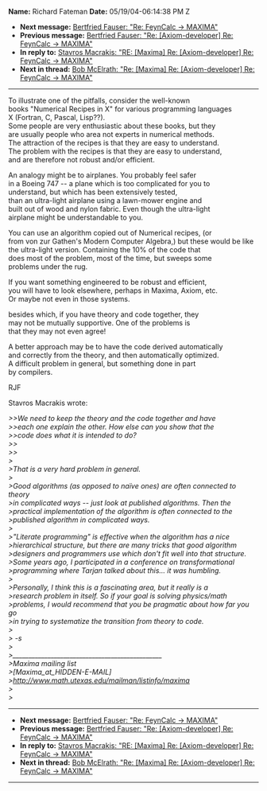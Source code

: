 **Name:** Richard Fateman
**Date:** 05/19/04-06:14:38 PM Z

  - **Next message:** [Bertfried Fauser: "Re: FeynCalc -\>
    MAXIMA"](0206.html)
  - **Previous message:** [Bertfried Fauser: "Re:
    [Axiom-developer] Re: FeynCalc -\> MAXIMA"](0204.html)
  - **In reply to:** [Stavros Macrakis: "RE: [Maxima] Re:
    [Axiom-developer] Re: FeynCalc -\> MAXIMA"](0200.html)
  - **Next in thread:** [Bob McElrath: "Re: [Maxima] Re:
    [Axiom-developer] Re: FeynCalc -\> MAXIMA"](0210.html)

-----

To illustrate one of the pitfalls, consider the well-known  
books "Numerical Recipes in X" for various programming languages  
X (Fortran, C, Pascal, Lisp??).  
Some people are very enthusiastic about these books, but they  
are usually people who area not experts in numerical methods.  
The attraction of the recipes is that they are easy to understand.  
The problem with the recipes is that they are easy to understand,  
and are therefore not robust and/or efficient.  

An analogy might be to airplanes. You probably feel safer  
in a Boeing 747 -- a plane which is too complicated for you to  
understand, but which has been extensively tested,  
than an ultra-light airplane using a lawn-mower engine and  
built out of wood and nylon fabric. Even though the ultra-light  
airplane might be understandable to you.  

You can use an algorithm copied out of Numerical recipes, (or  
from von zur Gathen's Modern Computer Algebra,) but these would be
like  
the ultra-light version. Containing the 10% of the code that  
does most of the problem, most of the time, but sweeps some  
problems under the rug.  

If you want something engineered to be robust and efficient,  
you will have to look elsewhere, perhaps in Maxima, Axiom, etc.  
Or maybe not even in those systems.  

besides which, if you have theory and code together, they  
may not be mutually supportive. One of the problems is  
that they may not even agree\!  

A better approach may be to have the code derived automatically  
and correctly from the theory, and then automatically optimized.  
A difficult problem in general, but something done in part  
by compilers.  

RJF  

Stavros Macrakis wrote:  

*\>\>We need to keep the theory and the code together and have*  
*\>\>each one explain the other. How else can you show that the*  
*\>\>code does what it is intended to do?*  
*\>\>*  
*\>\>*  
*\>*  
*\>That is a very hard problem in general.*  
*\>*  
*\>Good algorithms (as opposed to naïve ones) are often connected to
theory*  
*\>in complicated ways -- just look at published algorithms. Then the*  
*\>practical implementation of the algorithm is often connected to
the*  
*\>published algorithm in complicated ways.*  
*\>*  
*\>"Literate programming" is effective when the algorithm has a nice*  
*\>hierarchical structure, but there are many tricks that good
algorithm*  
*\>designers and programmers use which don't fit well into that
structure.*  
*\>Some years ago, I participated in a conference on transformational*  
*\>programming where Tarjan talked about this... it was humbling.*  
*\>*  
*\>Personally, I think this is a fascinating area, but it really is a*  
*\>research problem in itself. So if your goal is solving
physics/math*  
*\>problems, I would recommend that you be pragmatic about how far you
go*  
*\>in trying to systematize the transition from theory to code.*  
*\>*  
*\> -s*  
*\>*  
*\>\_\_\_\_\_\_\_\_\_\_\_\_\_\_\_\_\_\_\_\_\_\_\_\_\_\_\_\_\_\_\_\_\_\_\_\_\_\_\_\_\_\_\_\_\_\_\_*  
*\>Maxima mailing list*  
*\>[Maxima_at_HIDDEN-E-MAIL]*  
*\><http://www.math.utexas.edu/mailman/listinfo/maxima>*  
*\>*  
*\>*  

-----

  - **Next message:** [Bertfried Fauser: "Re: FeynCalc -\>
    MAXIMA"](0206.html)
  - **Previous message:** [Bertfried Fauser: "Re:
    [Axiom-developer] Re: FeynCalc -\> MAXIMA"](0204.html)
  - **In reply to:** [Stavros Macrakis: "RE: [Maxima] Re:
    [Axiom-developer] Re: FeynCalc -\> MAXIMA"](0200.html)
  - **Next in thread:** [Bob McElrath: "Re: [Maxima] Re:
    [Axiom-developer] Re: FeynCalc -\> MAXIMA"](0210.html)

-----

